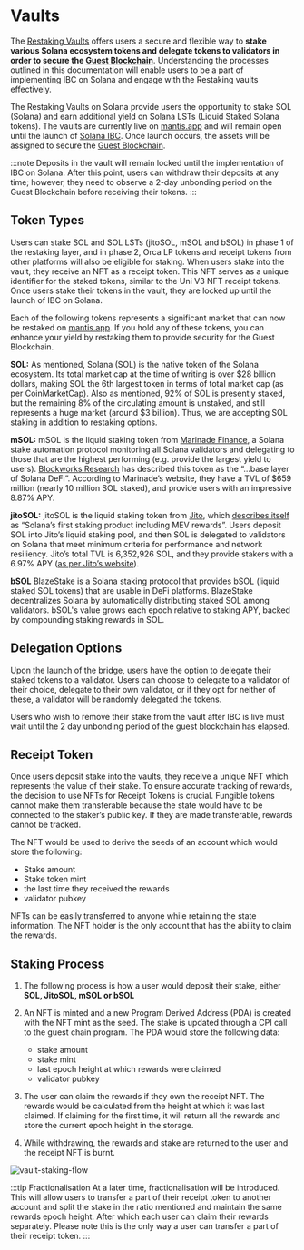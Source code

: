 # Vaults

The [Restaking Vaults](https://github.com/ComposableFi/emulated-light-client/blob/master/solana/restaking/README.md) offers users a secure and flexible way to **stake various Solana ecosystem tokens and delegate tokens to validators in order to secure the [Guest Blockchain](../ibc/solana/technical-overview.md)**. Understanding the processes outlined in this documentation will enable users to be a part of implementing IBC on Solana and engage with the Restaking vaults effectively.

The Restaking Vaults on Solana provide users the opportunity to stake SOL (Solana) and earn additional yield on Solana LSTs (Liquid Staked Solana tokens). The vaults are currently live on [mantis.app](https://www.mantis.app/) and will remain open until the launch of [Solana IBC](../ibc/solana.md). Once launch occurs, the assets will be assigned to secure the [Guest Blockchain](../solana-restaking/technical-overview.md). 

:::note
Deposits in the vault will remain locked until the implementation of IBC on Solana. After this point, users can withdraw their deposits at any time; however, they need to observe a 2-day unbonding period on the Guest Blockchain before receiving their tokens.
:::

## Token Types
Users can stake SOL and SOL LSTs (jitoSOL, mSOL and bSOL) in phase 1 of the restaking layer, and in phase 2, Orca LP tokens and receipt tokens from other platforms will also be eligible for staking. When users stake into the vault, they receive an NFT as a receipt token. This NFT serves as a unique identifier for the staked tokens, similar to the Uni V3 NFT receipt tokens. Once users stake their tokens in the vault, they are locked up until the launch of IBC on Solana. 

Each of the following tokens represents a significant market that can now be restaked on [mantis.app](https://www.mantis.app/). If you hold any of these tokens, you can enhance your yield by restaking them to provide security for the Guest Blockchain.

**SOL:**
As mentioned, Solana (SOL) is the native token of the Solana ecosystem. Its total market cap at the time of writing is over $28 billion dollars, making SOL the 6th largest token in terms of total market cap (as per CoinMarketCap). Also as mentioned, 92% of SOL is presently staked, but the remaining 8% of the circulating amount is unstaked, and still represents a huge market (around $3 billion). Thus, we are accepting SOL staking in addition to restaking options.

**mSOL:**
mSOL is the liquid staking token from [Marinade Finance](https://marinade.finance/), a Solana stake automation protocol monitoring all Solana validators and delegating to those that are the highest performing (e.g. provide the largest yield to users). [Blockworks Research](https://www.blockworksresearch.com/research/marinade-finance-the-base-layer-for-solana-defi) has described this token as the “...base layer of Solana DeFi”. According to Marinade’s website, they have a TVL of $659 million (nearly 10 million SOL staked), and provide users with an impressive 8.87% APY.

**jitoSOL:**
jitoSOL is the liquid staking token from [Jito](https://www.jito.network/), which [describes itself](https://www.jito.network/docs/jitosol/overview/) as “Solana’s first staking product including MEV rewards”. Users deposit SOL into Jito’s liquid staking pool, and then SOL is delegated to validators on Solana that meet minimum criteria for performance and network resiliency. Jito’s total TVL is 6,352,926 SOL, and they provide stakers with a 6.97% APY ([as per Jito’s website](https://www.jito.network/stats/)).

**bSOL**
BlazeStake is a Solana staking protocol that provides bSOL (liquid staked SOL tokens) that are usable in DeFi platforms. BlazeStake decentralizes Solana by automatically distributing staked SOL among validators. bSOL's value grows each epoch relative to staking APY, backed by compounding staking rewards in SOL.

## Delegation Options
Upon the launch of the bridge, users have the option to delegate their staked tokens to a validator. Users can choose to delegate to a validator of their choice, delegate to their own validator, or if they opt for neither of these, a validator will be randomly delegated the tokens.

Users who wish to remove their stake from the vault after IBC is live must wait until the 2 day unbonding period of the guest blockchain has elapsed. 

## Receipt Token
Once users deposit stake into the vaults, they receive a unique NFT which represents the value of their stake. To ensure accurate tracking of rewards, the decision to use NFTs for Receipt Tokens is crucial. Fungible tokens cannot make them transferable because the state would have to be connected to the staker’s public key. If they are made transferable, rewards cannot be tracked.

The NFT would be used to derive the seeds of an account which would store the following:

- Stake amount
- Stake token mint
- the last time they received the rewards
- validator pubkey

NFTs can be easily transferred to anyone while retaining the state information. The NFT holder is the only account that has the ability to claim the rewards. 

## Staking Process 

1. The following process is how a user would deposit their stake, either **SOL, JitoSOL, mSOL or bSOL**
2. An NFT is minted and a new Program Derived Address (PDA) is created with the NFT mint as the seed. The stake is updated through a CPI call to the guest chain program. The PDA would store the following data:
   - stake amount
   - stake mint
   - last epoch height at which rewards were claimed
   - validator pubkey

3. The user can claim the rewards if they own the receipt NFT. The rewards would be calculated from the height at which it was last claimed. If claiming for the first time, it will return all the rewards and store the current epoch height in the storage.

4. While withdrawing, the rewards and stake are returned to the user and the receipt NFT is burnt.

![vault-staking-flow](../solana-restaking/flow.png)

:::tip Fractionalisation
At a later time, fractionalisation will be introduced. This will allow users to transfer a part of their receipt token to another account and split the stake in the ratio mentioned and maintain the same rewards epoch height. After which each user can claim their rewards separately. Please note this is the only way a user can transfer a part of their receipt token.
:::